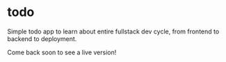 # todo
Simple todo app to learn about entire fullstack dev cycle, from frontend to backend to deployment.

Come back soon to see a live version!
